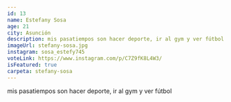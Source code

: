 ```yaml
---
id: 13
name: Estefany Sosa
age: 21
city: Asunción
description: mis pasatiempos son hacer deporte, ir al gym y ver fútbol
imageUrl: stefany-sosa.jpg
instagram: sosa_estefy745
voteLink: https://www.instagram.com/p/C7Z9fK8L4W3/
isFeatured: true
carpeta: stefany-sosa
---
```


mis pasatiempos son hacer deporte, ir al gym y ver fútbol
